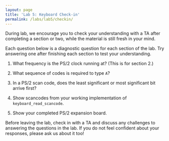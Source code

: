 ```yaml
---
layout: page
title: 'Lab 5: Keyboard Check-in'
permalink: /labs/lab5/checkin/
---
```


During lab, we encourage you to check your understanding with a TA
after completing a section or two, while the material is still fresh
in your mind.

Each question below is a diagnostic question for each section of the
lab. Try answering one after finishing each section to test your
understanding.

1. What frequency is the PS/2 clock running at? (This is for section 2.)

2. What sequence of codes is required to type `A`?

3. In a PS/2 scan code, does the least significant or most significant bit arrive first?

4. Show scancodes from your working implementation of `keyboard_read_scancode`.

5. Show your completed PS/2 expansion board.

Before leaving the lab, check in with a TA and discuss any challenges
to answering the questions in the lab. If you do not feel confident
about your responses, please ask us about it too!
